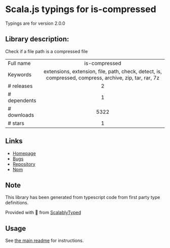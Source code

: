 
# Scala.js typings for is-compressed

Typings are for version 2.0.0

## Library description:
Check if a file path is a compressed file

|                    |                 |
| ------------------ | :-------------: |
| Full name          | is-compressed |
| Keywords           | extensions, extension, file, path, check, detect, is, compressed, compress, archive, zip, tar, rar, 7z |
| # releases         | 2 |
| # dependents       | 1 |
| # downloads        | 5322 |
| # stars            | 1 |

## Links
- [Homepage](https://github.com/sindresorhus/is-compressed#readme)
- [Bugs](https://github.com/sindresorhus/is-compressed/issues)
- [Repository](https://github.com/sindresorhus/is-compressed)
- [Npm](https://www.npmjs.com/package/is-compressed)
    


## Note
This library has been generated from typescript code from first party type definitions.

Provided with :purple_heart: from [ScalablyTyped](https://github.com/oyvindberg/ScalablyTyped)

## Usage
See [the main readme](../../readme.md) for instructions.


